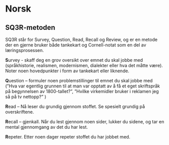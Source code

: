 # Norsk

## SQ3R-metoden

SQ3R står for Survey, Question, Read, Recall og Review, og er en metode der en gjerne bruker både tankekart og Cornell-notat som en del av læringsprosessen.

**S**urvey -  skaff deg en grov oversikt over emnet du skal jobbe med (språkhistorie, realismen, modernismen, dialekter eller hva det måtte være). Noter noen hovedpunkter i form av tankekart eller liknende.

**Q**uestion – formuler noen problemstillinger til emnet du skal jobbe med (”Hva var egentlig grunnen til at man var opptatt av å få et eget skriftspråk på begynnelsen av 1800-tallet?”, ”Hvilke virkemidler bruker i reklamen jeg så på tv nettopp?” )

**R**ead – Nå leser du grundig gjennom stoffet. Se spesielt grundig på overskriftene.

**R**ecall – gjenkall. Når du lest gjennom noen sider, lukker du sidene, og tar en mental gjennomgang av det du har lest.

**R**epeter. Etter noen  dager repeter stoffet du har jobbet med.